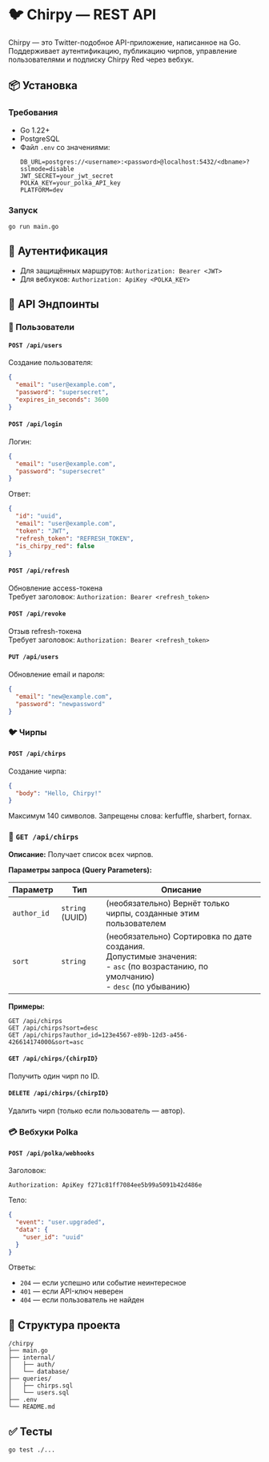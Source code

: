 # 🐦 Chirpy — REST API

Chirpy — это Twitter-подобное API-приложение, написанное на Go. Поддерживает аутентификацию, публикацию чирпов, управление пользователями и подписку Chirpy Red через вебхук.

## 📦 Установка

### Требования
- Go 1.22+
- PostgreSQL
- Файл `.env` со значениями:
  ```
  DB_URL=postgres://<username>:<password>@localhost:5432/<dbname>?sslmode=disable
  JWT_SECRET=your_jwt_secret
  POLKA_KEY=your_polka_API_key
  PLATFORM=dev
  ```

### Запуск
```
go run main.go
```

## 🔐 Аутентификация

- Для защищённых маршрутов: `Authorization: Bearer <JWT>`
- Для вебхуков: `Authorization: ApiKey <POLKA_KEY>`

## 🔧 API Эндпоинты

### 👤 Пользователи

#### `POST /api/users`
Создание пользователя:
```json
{
  "email": "user@example.com",
  "password": "supersecret",
  "expires_in_seconds": 3600
}
```

#### `POST /api/login`
Логин:
```json
{
  "email": "user@example.com",
  "password": "supersecret"
}
```
Ответ:
```json
{
  "id": "uuid",
  "email": "user@example.com",
  "token": "JWT",
  "refresh_token": "REFRESH_TOKEN",
  "is_chirpy_red": false
}
```

#### `POST /api/refresh`
Обновление access-токена  
Требует заголовок: `Authorization: Bearer <refresh_token>`

#### `POST /api/revoke`
Отзыв refresh-токена  
Требует заголовок: `Authorization: Bearer <refresh_token>`

#### `PUT /api/users`
Обновление email и пароля:
```json
{
  "email": "new@example.com",
  "password": "newpassword"
}
```

### 🐦 Чирпы

#### `POST /api/chirps`
Создание чирпа:
```json
{
  "body": "Hello, Chirpy!"
}
```
Максимум 140 символов. Запрещены слова: kerfuffle, sharbert, fornax.

### 📘 `GET /api/chirps`

**Описание:** Получает список всех чирпов.

**Параметры запроса (Query Parameters):**

| Параметр     | Тип             | Описание                                                                 |
|--------------|------------------|--------------------------------------------------------------------------|
| `author_id`  | `string` (UUID)  | (необязательно) Вернёт только чирпы, созданные этим пользователем       |
| `sort`       | `string`         | (необязательно) Сортировка по дате создания. <br>Допустимые значения: <br> - `asc` (по возрастанию, по умолчанию)<br> - `desc` (по убыванию) |

**Примеры:**

```http
GET /api/chirps
GET /api/chirps?sort=desc
GET /api/chirps?author_id=123e4567-e89b-12d3-a456-426614174000&sort=asc
```
#### `GET /api/chirps/{chirpID}`
Получить один чирп по ID.

#### `DELETE /api/chirps/{chirpID}`
Удалить чирп (только если пользователь — автор).

### 💳 Вебхуки Polka

#### `POST /api/polka/webhooks`

Заголовок:
```
Authorization: ApiKey f271c81ff7084ee5b99a5091b42d486e
```

Тело:
```json
{
  "event": "user.upgraded",
  "data": {
    "user_id": "uuid"
  }
}
```

Ответы:
- `204` — если успешно или событие неинтересное
- `401` — если API-ключ неверен
- `404` — если пользователь не найден

## 📁 Структура проекта

```
/chirpy
├── main.go
├── internal/
│   ├── auth/
│   └── database/
├── queries/
│   ├── chirps.sql
│   └── users.sql
├── .env
└── README.md
```
## ✅ Тесты

```
go test ./...
```
